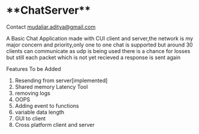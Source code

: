 <h1>**ChatServer**</h1>

Contact [mudaliar.aditya@gmail.com](mailto:mudaliar.aditya@gmail.com)

A Basic Chat Application made with CUI client and server,the network is my major concern and priority,only one to one chat is supported but around 30 clients can communicate as udp is being used there is a chance for losses but still each packet which is not yet recieved a response is sent again

Features To be Added

 1. Resending from server[implemented]
 2. Shared memory Latency Tool
 3. removing logs
 4. OOPS
 5. Adding event to functions
 6. variable data length
 7. GUI to client
 8. Cross platform client and server
